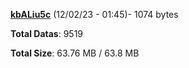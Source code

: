 [**kbALiu5c**](/data/kbALiu5c.txt) (12/02/23 - 01:45)- 1074 bytes

**Total Datas**: 9519

**Total Size**: 63.76 MB / 63.8 MB
